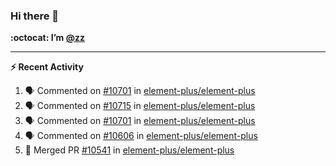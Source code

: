 ### Hi there 👋

**:octocat: I’m [@zz](https://github.com/holazz)**

---

**:zap: Recent Activity**

<!--START_SECTION:activity-->
1. 🗣 Commented on [#10701](https://github.com/element-plus/element-plus/issues/10701) in [element-plus/element-plus](https://github.com/element-plus/element-plus)
2. 🗣 Commented on [#10715](https://github.com/element-plus/element-plus/issues/10715) in [element-plus/element-plus](https://github.com/element-plus/element-plus)
3. 🗣 Commented on [#10701](https://github.com/element-plus/element-plus/issues/10701) in [element-plus/element-plus](https://github.com/element-plus/element-plus)
4. 🗣 Commented on [#10606](https://github.com/element-plus/element-plus/issues/10606) in [element-plus/element-plus](https://github.com/element-plus/element-plus)
5. 🎉 Merged PR [#10541](https://github.com/element-plus/element-plus/pull/10541) in [element-plus/element-plus](https://github.com/element-plus/element-plus)
<!--END_SECTION:activity-->
